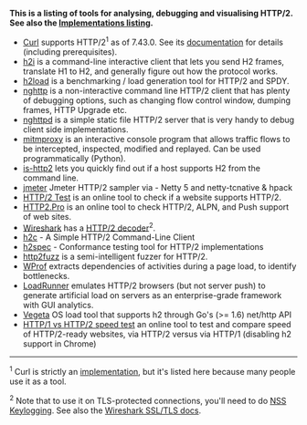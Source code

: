 
**This is a listing of tools for analysing, debugging and visualising HTTP/2. See also the [Implementations listing](Implementations).**


* [Curl](http://curl.haxx.se) supports HTTP/2<sup>1</sup> as of 7.43.0. See its [documentation](http://curl.haxx.se/docs/http2.html) for details (including prerequisites).
* [h2i](https://github.com/bradfitz/http2/tree/master/h2i) is a command-line interactive client that lets you send H2 frames, translate H1 to H2, and generally figure out how the protocol works.
* [h2load](https://nghttp2.org/documentation/h2load-howto.html) is a benchmarking / load generation tool for HTTP/2 and SPDY.
* [nghttp](https://nghttp2.org/documentation/nghttp.1.html) is a non-interactive command line HTTP/2 client that has plenty of debugging options, such as changing flow control window, dumping frames, HTTP Upgrade etc.
* [nghttpd](https://nghttp2.org/documentation/nghttpd.1.html) is a simple static file HTTP/2 server that is very handy to debug client side implementations.
* [mitmproxy](https://mitmproxy.org/) is an interactive console program that allows traffic flows to be intercepted, inspected, modified and replayed. Can be used programmatically (Python).
* [is-http2](https://github.com/stefanjudis/is-http2-cli) lets you quickly find out if a host supports H2 from the command line.
* [jmeter](https://github.com/syucream/jmeter-http2-plugin) Jmeter HTTP/2 sampler via - Netty 5 and netty-tcnative &  hpack
* [HTTP/2 Test](https://tools.keycdn.com/http2-test) is an online tool to check if a website supports HTTP/2.
* [HTTP2.Pro](https://http2.pro) is an online tool to check HTTP/2, ALPN, and Push support of web sites.
* [Wireshark](https://wireshark.org/) has a [HTTP/2 decoder](https://wiki.wireshark.org/HTTP2)<sup>2</sup>.
* [h2c](https://github.com/fstab/h2c) - A Simple HTTP/2 Command-Line Client
* [h2spec](https://github.com/summerwind/h2spec) - Conformance testing tool for HTTP/2 implementations
* [http2fuzz](https://github.com/c0nrad/http2fuzz) is a semi-intelligent fuzzer for HTTP/2.
* [WProf](http://wprof.cs.washington.edu/) extracts dependencies of activities during a page load, to identify bottlenecks. 
* [LoadRunner](http://community.hpe.com/t5/LoadRunner-and-Performance/How-to-gain-the-best-from-LoadRunner-s-support-of-HTTP-2/ba-p/6863547#.V1Yp7ZMrJZo) emulates HTTP/2 browsers (but not server push) to generate artificial load on servers as an enterprise-grade framework with GUI analytics.  
* [Vegeta](https://github.com/tsenart/vegeta) OS load tool that supports h2 through Go's (>= 1.6) net/http API  
* [HTTP/1 vs HTTP/2 speed test](https://www.dareboost.com/en/website-speed-test-http2-vs-http1) an online tool to test and compare speed of HTTP/2-ready websites, via HTTP/2 versus via HTTP/1 (disabling h2 support in Chrome) 

---

<sup>1</sup> Curl is strictly an [implementation](Implementations), but it's listed here because many people use it as a tool.

<sup>2</sup> Note that to use it on TLS-protected connections, you'll need to do [NSS Keylogging](https://developer.mozilla.org/en-US/docs/Mozilla/Projects/NSS/Key_Log_Format). See also the [Wireshark SSL/TLS docs](https://wiki.wireshark.org/SSL).


